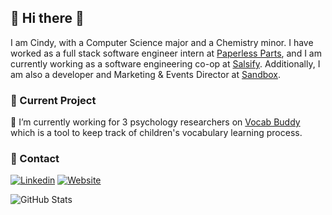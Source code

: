 ## 👋 Hi there 👋

<!--
**cindy1u0/cindy1u0** is a ✨ _special_ ✨ repository because its `README.md` (this file) appears on your GitHub profile.

Here are some ideas to get you started:

- 🔭 I’m currently working on ...
- 🌱 I’m currently learning ...
- 👯 I’m looking to collaborate on ...
- 🤔 I’m looking for help with ...
- 💬 Ask me about ...
- 📫 How to reach me: ...
- 😄 Pronouns: ...
- ⚡ Fun fact: ...
-->
I am Cindy, with a Computer Science major and a Chemistry minor. I have worked as a full stack software engineer intern at [Paperless Parts](https://www.paperlessparts.com/), and I am currently working as a software engineering co-op at [Salsify](https://www.salsify.com). Additionally, I am also a developer and Marketing & Events Director at [Sandbox](https://www.sandboxnu.com).

### 🌱 Current Project
🔭 I’m currently working for 3 psychology researchers on [Vocab Buddy](https://github.com/sandboxnu/vocab-buddy) which is a tool to keep track of children's vocabulary learning process.

### 💬 Contact
[![Linkedin][1]][1.1]
[![Website][2]][2.1]


![GitHub Stats](https://github-readme-stats.vercel.app/api?username=cindy1u0&show_icons=true&theme=radical)

<!-- Icons -->

[1]: https://img.icons8.com/color/linkedin
[2]: https://img.icons8.com/color/globe

<!-- Links to your social media accounts -->

[1.1]: https://www.linkedin.com/in/cindy1u0/
[2.1]: https://cindy1u0.github.io


